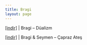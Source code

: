 ```yaml
---
title: Bragi
layout: page
---
```


<a href="https://cloud.mail.ru/public/b442a81b2927/Bragi%20-%20D%C3%BCalizm" target="_blank">[indir]</a>   |   Bragi &#8211; Düalizm

<a href="https://cloud.mail.ru/public/f30cdc706600/Bragi%20%26%20Seymen%20-%20%C3%87apraz%20Ate%C5%9F" target="_blank">[indir]</a>   |   Bragi & Seymen &#8211; Çapraz Ateş